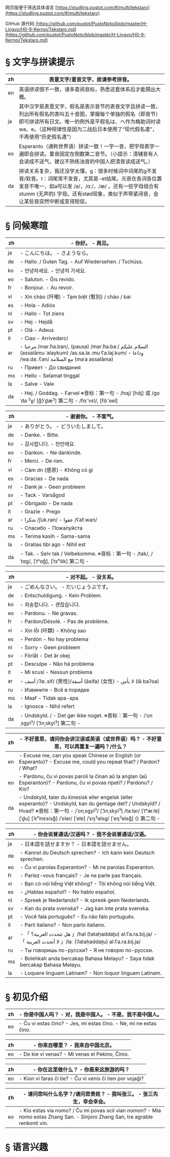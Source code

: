 
网页版便于筛选具体语言 [https://studling.pustot.com/#/multi/tekstaro](https://studling.pustot.com/#/multi/tekstaro)

GitHub 源代码 [https://github.com/pustot/PustoNoto/blob/master/H-Lingvo/H0-9-Kernoj/Tekstaro.md](https://github.com/pustot/PustoNoto/blob/master/H-Lingvo/H0-9-Kernoj/Tekstaro.md)

# § 文字与拼读提示

zh | 表意文字/意音文字，故请参考拼音。
-|-
en | 英语拼读很不一致，请多查阅音标，熟悉这套体系后才能猜出大概。
ja | 其中汉字是表意文字，假名是表示音节的表音文字且拼读一致，列出所有假名的表叫五十音图，掌握每个单独的假名（即音节）即可拼读所有日文。唯一的例外是平假名は、へ作为格助词时读wa、e。（这种规律性是因为二战后日本使用了“现代假名遣”，不再使用“历史假名遣”）
eo | Esperanto（通称世界语）拼读一致！一字一音，把字母表学一遍即会拼读。重音固定在倒数第二音节。（小提示：清辅音有人会读成不送气，建议不熟练浊音的中国人把清音读成送气。）
da | 拼读关系复杂，我还没学太懂。g：很多时候词中词尾的g不发音/软音。t：词尾常不发音，尤其是-et结尾。元音在各词各位置发音不唯一，如a可以发 /a/，/ɑː/，/æ/ 。还有一些字母组合有 stumm (无声的) 字母。还有stød现象，类似于声带紧闭音，会让某些音突然中断或变得短促。

# § 问候寒暄

zh | - 你好。 - 再见。
-|-
ja | - こんにちは。 - さようなら。
de | - Hallo. / Guten Tag. - Auf Wiedersehen. / Tschüss.
ko | - 안녕하세요. - 안녕히 가세요.
eo | - Saluton. - Ĝis revido.
fr | - Bonjour. - Au revoir.
vi | - Xin chào (吀嘲) - Tạm biệt (暫別) / chào / bai
es | - Hola - Adiós
nl | - Hallo - Tot ziens
sv | - Hej - Hejdå
pt | - Olá - Adeus
it | - Ciao - Arrivederci
ar | - مرحبا /mar.ħa.ban/, (pausa) /mar.ħa.baː/ السلام عليكم (assalāmu ʿalaykum) /as.sa.laː.mu ʕa.laj.kum/  - وداعا /wa.daː.ʕan/ مع السلامة (maʿa assalāma)
ru | - Привет - До свидания
ms | - Hello - Selamat tinggal
la | - Salve - Vale
da | - Hej. / Goddag. - Farvel ※音标：第一句 - /hɑj/ [hɑ̈j] 或 /ɡoˈdaːˀɣ/ [ɡ̊ɔ̽ˈd̥æˀ] 第二句 - /fɑːˈvɛl/, [fɑ̈ːˈʋel]

zh | - 谢谢你。 - 不客气。
-|-
ja | - ありがとう。 - どういたしまして。
de | - Danke. - Bitte.
ko | - 감사합니다. - 천만에요.
eo | - Dankon. - Ne dankinde.
fr | - Merci. - De rien.
vi | - Cảm ơn (感恩) - Không có gì
es | - Gracias - De nada
nl | - Dank je - Geen probleem
sv | - Tack - Varsågod
pt | - Obrigado - De nada
it | - Grazie - Prego
ar | - شكرا /ʃuk.ran/ - عفوا /ʕaf.wan/
ru | - Спасибо - Пожалуйста
ms | - Terima kasih - Sama-sama
la | - Gratias tibi ago - Nihil est
da | - Tak. - Selv tak / Velbekomme.  ※音标：第一句 - /tak/, /ˈtɑɡ/, [ˈtˢɑɡ̊], [ˈtsʰɑ̈k] 第二句 - 

zh | - 对不起。 - 没关系。
-|-
ja | - ごめんなさい。 - だいじょうぶです。
de | - Entschuldigung. - Kein Problem.
ko | - 죄송합니다. - 괜찮습니다.
eo | - Pardonu. - Ne gravas.
fr | - Pardon/Désolé. - Pas de problème.
vi | - Xin lỗi (吀纇) - Không sao
es | - Perdón - No hay problema
nl | - Sorry - Geen probleem
sv | - Förlåt - Det är okej
pt | - Desculpe - Não há problema
it | - Mi scusi - Nessun problema
ar | -  آسف /ʔaː.sif/ (男性)/آسفة (āsifa) (女性) - لا بأس (lā baʔsa)
ru | - Извините - Всё в порядке
ms | - Maaf - Tidak apa-apa
la | - Ignosce - Nihil refert
da | - Undskyld. / - Det gør ikke noget. ※音标：第一句 - /ˈonˌsɡylˀ/ [ˈɔ̽nˌskylˀ] 第二句 - 

zh | - 不好意思，请问你会讲汉语或英语（或世界语）吗？ - 不好意思，可以再重复一遍吗？/什么？
-|-
en | - Excuse me, can you speak Chinese or English (or Esperanto)? - Excuse me, could you repeat that? / Pardon? / What?
eo | - Pardonu, ĉu vi povas paroli la ĉinan aŭ la anglan (aŭ Esperanton)? - Pardonu, ĉu vi povas ripeti? / Pardonu? / Kio?
da | - Undskyld, taler du kinesisk eller engelsk (eller esperanto)? - Undskyld, kan du gentage det? / Undskyld? / Hvad? ※音标：第一句 - /ˈonˌsɡylˀ/ [ˈɔ̽nˌskylˀ] /taːlər/ [ˈtˢæːlɐ] [ˈd̥u] [ˈkʰinɛsisɡ̊] /ˈɛlər/ [ˈelɐ] /ˈɛŋˀəlsɡ/ [ˈeŋˀəlsɡ̊] () 第二句 -

zh | - 你会说普通话/汉语吗？ - 我不会说普通话/汉语。
-|-
ja | - 日本語を話せますか？ - 日本語を話せません。
de | - Kannst du Deutsch sprechen? - Ich kann kein Deutsch sprechen.
eo | - Ĉu vi parolas Esperanton? - Mi ne parolas Esperanton.
fr | - Parlez-vous français? - Je ne parle pas français.
vi | - Bạn có nói tiếng Việt không? - Tôi không nói tiếng Việt.
es | - ¿Hablas español? - No hablo español.
nl | - Spreek je Nederlands? - Ik spreek geen Nederlands.
sv | - Kan du prata svenska? - Jag kan inte prata svenska.
pt | - Você fala português? - Eu não falo português.
it | - Parli italiano? - Non parlo italiano.
ar | - 「 هل تتحدث العربية؟ 」/hal (tataḥaddaṯu) al.ʕa.ra.bij.ja/ - 「 لا أتحدث العربية 」/laː (ʔataḥaddaṯu) al.ʕa.ra.bij.ja/
ru | - Ты говоришь по-русски? - Я не говорю по-русски.
ms | - Bolehkah anda bercakap Bahasa Melayu? - Saya tidak bercakap Bahasa Melayu.
la | - Loquere linguam Latinam? - Non loquor linguam Latinam.

# § 初见介绍

zh | - 你是中国人吗？ - 对，我是中国人。 - 不是，我不是中国人。
-|-
eo | - Ĉu vi estas ĉino? - Jes, mi estas ĉino. - Ne, mi ne estas ĉino.

zh | - 你来自哪里？ - 我来自中国北京。
-|-
eo | - De kie vi venas? - Mi venas el Pekino, Ĉinio.

zh | - 你在这里做什么？ - 你是来这旅游的吗？
-|-
eo | - Kion vi faras ĉi tie? - Ĉu vi venis ĉi tien por vojaĝi?

zh | - 请问您叫什么名字？/请问您贵姓？ - 我叫张三。 - 张三先生，幸会幸会。
-|-
eo | - Kio estas via nomo? / Ĉu mi povas scii vian nomon? - Mia nomo estas Zhang San. - Sinjoro Zhang San, tre agrable renkonti vin.

# § 语言兴趣